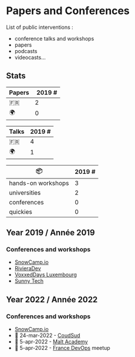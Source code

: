 # Papers and Conferences

List of public interventions :

- conference talks and workshops
- papers
- podcasts
- videocasts…

## Stats

| Papers | 2019 # |
|--------|---|
| 🇫🇷 | 2 |
| 🌍 | 0 |

| Talks | 2019 # |
|-------|---|
| 🇫🇷 | 4 |
| 🌍 | 1 |

| 📦| 2019 # |
|---|---|
| hands-on workshops | 3 |
| universities       | 2 |
| conferences        | 0 |
| quickies           | 0 |

## Year 2019 / Année 2019

### Conferences and workshops

- [SnowCamp.io](conferences/SnowCamp2019.md)
- [RivieraDev](conferences/RivieraDev2019.md)
- [VoxxedDays Luxembourg](conferences/VoxxedLu2019.md)
- [Sunny Tech](conferences/SunnyTech2019.md)

## Year 2022 / Année 2022

### Conferences and workshops

- [SnowCamp.io](conferences/SnowCamp2022.md)
- 📆 24-mar-2022 - [CoudSud](https://cloudsud.fr/)
- 📆 5-apr-2022 - [Malt Academy](https://www.malt-academy.com/)
- 📆 5-apr-2022 - [France DevOps](https://www.francedevops.fr/replays) meetup
